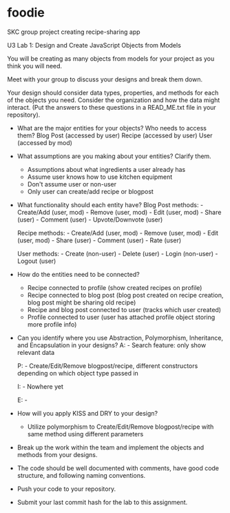 # foodie
 SKC group project creating recipe-sharing app

U3 Lab 1: Design and Create JavaScript Objects from Models

You will be creating as many objects from models for your project as you think you will need. 

Meet with your group to discuss your designs and break them down. 

Your design should consider data types, properties, and methods for each of the objects you need. Consider the organization and how the data might interact. (Put the answers to these questions in a READ_ME.txt file in your repository).  

- What are the major entities for your objects? Who needs to access them?
    Blog Post (accessed by user)
    Recipe (accessed by user)
    User (accessed by mod)

- What assumptions are you making about your entities? Clarify them. 
    - Assumptions about what ingredients a user already has
    - Assume user knows how to use kitchen equipment
    - Don't assume user or non-user
    - Only user can create/add recipe or blogpost

- What functionality should each entity have?
    Blog Post methods: 
        - Create/Add (user, mod)
        - Remove (user, mod)
        - Edit  (user, mod)
        - Share (user)
        - Comment (user)
        - Upvote/Downvote (user)
    
    Recipe methods:
        - Create/Add (user, mod)
        - Remove (user, mod)
        - Edit  (user, mod)
        - Share (user)
        - Comment (user)
        - Rate (user)

    User methods:
        - Create (non-user)
        - Delete (user)
        - Login (non-user)
        - Logout (user)

- How do the entities need to be connected? 
    - Recipe connected to profile (show created recipes on profile)
    - Recipe connected to blog post (blog post created on recipe creation, blog post might be sharing old recipe)
    - Recipe and blog post connected to user (tracks which user created)
    - Profile connected to user (user has attached profile object storing more profile info)

- Can you identify where you use Abstraction, Polymorphism, Inheritance, and Encapsulation in your designs?
    A:  - Search feature: only show relevant data


    P:  - Create/Edit/Remove blogpost/recipe, different constructors depending on which object type passed in

    I:  - Nowhere yet

    E:  - 

- How will you apply KISS and DRY to your design?
    - Utilize polymorphism to Create/Edit/Remove blogpost/recipe with same method using different parameters

- Break up the work within the team and implement the objects and methods from your designs.

- The code should be well documented with comments, have good code structure, and following naming conventions. 

- Push your code to your repository. 

- Submit your last commit hash for the lab to this assignment.